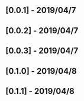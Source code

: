 ## [0.0.1] - 2019/04/7
## [0.0.2] - 2019/04/7
## [0.0.3] - 2019/04/7
## [0.1.0] - 2019/04/8
## [0.1.1] - 2019/04/8